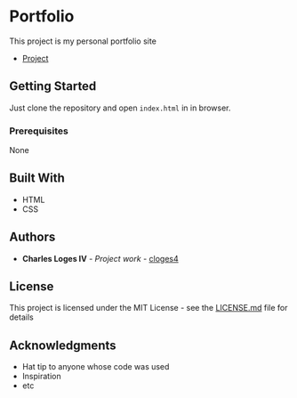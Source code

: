 # Portfolio

This project is my personal portfolio site


- [Project](https://charlesloges.com)

## Getting Started

Just clone the repository and open `index.html` in in browser.

### Prerequisites

None

## Built With

- HTML
- CSS

## Authors

- **Charles Loges IV** - _Project work_ - [cloges4](https://github.com/cloges4)

## License

This project is licensed under the MIT License - see the [LICENSE.md](LICENSE.md) file for details

## Acknowledgments

- Hat tip to anyone whose code was used
- Inspiration
- etc
